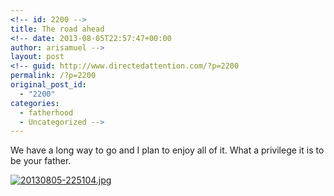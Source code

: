 ```yaml
---
<!-- id: 2200 -->
title: The road ahead
<!-- date: 2013-08-05T22:57:47+00:00
author: arisamuel -->
layout: post
<!-- guid: http://www.directedattention.com/?p=2200
permalink: /?p=2200
original_post_id:
  - "2200"
categories:
  - fatherhood
  - Uncategorized -->
---
```

We have a long way to go and I plan to enjoy all of it. What a privilege it is to be your father.

[<img src="https://i1.wp.com/www.samuelakerstein.com/wp-content/uploads/2013/08/20130805-225104.jpg?w=840" alt="20130805-225104.jpg" class="alignnone size-full" data-recalc-dims="1" />](https://i1.wp.com/www.samuelakerstein.com/wp-content/uploads/2013/08/20130805-225104.jpg)